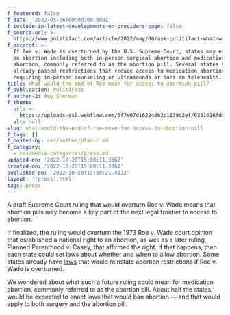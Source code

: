 ```yaml
---
f_featured: false
f_date: '2022-05-06T00:00:00.000Z'
f_include-in-latest-developments-on-providers-page: false
f_source-url: >-
  https://www.politifact.com/article/2022/may/06/ask-politifact-what-would-end-roe-mean-access-abor/
f_excerpt: >-
  If Roe v. Wade is overturned by the U.S. Supreme Court, states may enact bans
  on abortion including both in-person surgical abortion and medication
  abortion, commonly referred to as the abortion pill. Several states have
  already passed restrictions that reduce access to medication abortion such as
  requiring in-person counseling or ultrasounds or bans on telehealth.
title: What would the end of Roe mean for access to abortion pill?
f_publication: PolitiFact
f_author-2: Amy Sherman
f_thumb:
  url: >-
    https://uploads-ssl.webflow.com/5f7e07d162248b2c1139d2ef/6351616fd827eb40a99f21cf_dd63ff5744c35597997091b5f1c5cf19.jpeg
  alt: null
slug: what-would-the-end-of-roe-mean-for-access-to-abortion-pill
f_tags: []
f_posted-by: cms/author/plan-c.md
f_category:
  - cms/media-categories/press.md
updated-on: '2022-10-20T15:00:11.336Z'
created-on: '2022-10-20T15:00:11.336Z'
published-on: '2022-10-20T15:00:21.433Z'
layout: '[press].html'
tags: press
---
```


A draft Supreme Court ruling that would overturn Roe v. Wade means that abortion pills may become a key part of the next legal frontier to access to abortion.

If finalized, the ruling would overturn the 1973 Roe v. Wade court opinion that established a national right to an abortion, as well as a later ruling, Planned Parenthood v. Casey, that affirmed the right. If that happens, then each state could set laws about whether and when to allow abortion. Some states already have [laws](https://www.politifact.com/article/2022/may/03/what-would-state-laws-look-post-roe-world/) that would reinstate abortion restrictions if Roe v. Wade is overturned.

We wondered about what such a future ruling could mean for medication abortion, commonly referred to as the abortion pill. About half the states would be expected to enact laws that would ban abortion — and that would apply to both surgery and the abortion pill.
